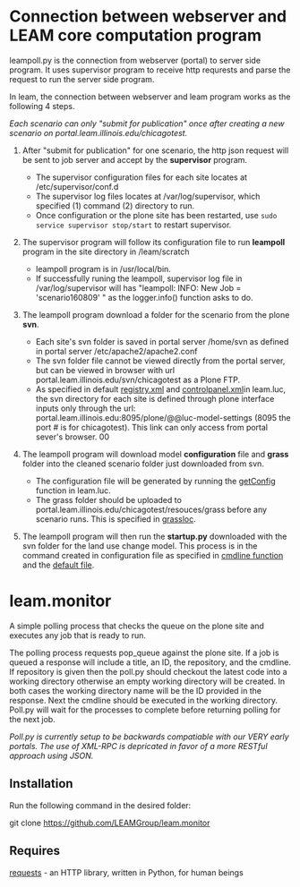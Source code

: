 Connection between webserver and LEAM core computation program
==============================================================
leampoll.py is the connection from webserver (portal) to server side program. It uses supervisor program to receive http requrests and parse the request to run the server side program.

In leam, the connection between webserver and leam program works as the following 4 steps. 

*Each scenario can only "submit for publication"  once after creating a new scenario on portal.leam.illinois.edu/chicagotest.*

1. After "submit for publication" for one scenario, the http json request will be sent to job server and accept by the **supervisor** program.
   * The supervisor configuration files for each site locates at /etc/supervisor/conf.d 
   * The supervisor log files locates at /var/log/supervisor, which specified (1) command (2) directory
to run.
   * Once configuration or the plone site has been restarted, use `sudo service supervisor stop/start` to restart supervisor.

2. The supervisor program will follow its configuration file to run **leampoll** program in the site directory in /leam/scratch
   * leampoll program is in /usr/local/bin.
   * If successfully runing the leampoll, supervisor log file in /var/log/supervisor will has "leampoll: INFO: New Job = 'scenario160809' " as the logger.info() function asks to do. 

3. The leampoll program download a folder for the scenario from the plone **svn**.
   * Each site's svn folder is saved in portal server /home/svn as defined in portal server /etc/apache2/apache2.conf
   * The svn folder file cannot be viewed directly from the portal server, but can be viewed in browser with url portal.leam.illinois.edu/svn/chicagotest as a Plone FTP. 
   * As specified in default [registry.xml][svnlink1] and [controlpanel.xml][svnlink2]in leam.luc, the svn directory for each site is defined through plone interface inputs only through the url: portal.leam.illinois.edu:8095/plone/@@luc-model-settings (8095 the port # is for chicagotest). This link can only access from portal sever's browser.
00
4. The leampoll program will download model **configuration** file and **grass** folder into the cleaned scenario folder just downloaded from svn.
   * The configuration file will be generated by running the [getConfig][configlink] function in leam.luc.
   * The grass folder should be uploaded to portal.leam.illinois.edu/chicagotest/resouces/grass before any scenario runs. This is specified in [grassloc][grasslink].

5. The leampoll program will then run the **startup.py** downloaded with the svn folder for the land use change model. This process is in the command created in configuration file as specified in [cmdline function][cmdlink1] and the [default file][cmdlink2].

[svnlink1]:https://github.com/HelenRouty/LEAM-plone/blob/master/leam.luc/leam/luc/profiles/default/registry.xml 
[svnlink2]:https://github.com/HelenRouty/LEAM-plone/blob/master/leam.luc/leam/luc/profiles/default/controlpanel.xml
[configlink]:https://github.com/HelenRouty/LEAM-plone/blob/master/leam.luc/leam/luc/content/lucscenario.py#L350
[grasslink]:https://github.com/HelenRouty/LEAM-plone/blob/master/leam.luc/leam/luc/content/lucscenario.py#L366
[cmdlink1]:https://github.com/HelenRouty/LEAM-plone/blob/master/leam.luc/leam/luc/content/lucscenario.py#L196
[cmdlink2]:https://github.com/HelenRouty/LEAM-plone/blob/master/leam.luc/leam/luc/interfaces/settings.py#L21

leam.monitor
============
A simple polling process that checks the queue on the plone site and executes any job that is ready to run.

The polling process requests pop_queue against the plone site. If a job is queued a response will include a title, 
an ID, the repository, and the cmdline.  If repository is given then the poll.py should checkout the latest code into 
a working directory otherwise an empty working directory will be created.  In both cases the working directory name will
be the ID provided in the response.  Next the cmdline should be executed in the working directory.  Poll.py will wait 
for the processes to complete before returning polling for the next job.

*Poll.py is currently setup to be backwards compatiable with our VERY early portals.  The use of XML-RPC is 
depricated in favor of a more RESTful approach using JSON.* 

Installation
------------
Run the following command in the desired folder:

git clone https://github.com/LEAMGroup/leam.monitor

Requires
--------
[requests](http://docs.python-requests.org/en/latest/) - an HTTP library, written in Python, for human beings

